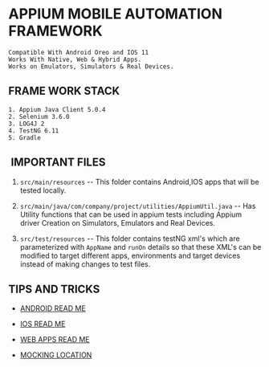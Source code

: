 # APPIUM MOBILE AUTOMATION FRAMEWORK

```
Compatible With Android Oreo and IOS 11
Works With Native, Web & Hybrid Apps.
Works on Emulators, Simulators & Real Devices.
```

##  FRAME WORK STACK 
```
1. Appium Java Client 5.0.4
2. Selenium 3.6.0
3. LOG4J 2  
4. TestNG 6.11
5. Gradle
```


##  IMPORTANT FILES  

1. `src/main/resources` -- This folder contains Android,IOS apps that will be tested locally.   
 
2. `src/main/java/com/company/project/utilities/AppiumUtil.java` -- Has Utility functions that can be used in appium tests including Appium driver Creation on Simulators, Emulators and Real Devices.

3. `src/test/resources` --  This folder contains testNG xml's which are parameterized with `AppName` and `runOn` details so that these XML's can be modified to target different apps, environments and target devices instead of making changes to test files.



## TIPS AND TRICKS

* [ ANDROID READ ME ](documents/README_ANDROID.md)

* [ IOS  READ ME ](documents/README_IOS.md)

* [ WEB APPS  READ ME ](documents/WebApps_ReadMe.md)

* [ MOCKING LOCATION ](documents/MockLocation.md)


